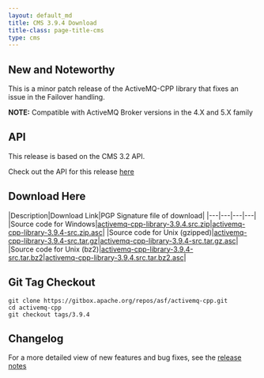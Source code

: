 ```yaml
---
layout: default_md
title: CMS 3.9.4 Download
title-class: page-title-cms
type: cms
---
```


New and Noteworthy
------------------

This is a minor patch release of the ActiveMQ-CPP library that fixes an issue in the Failover handling.

**NOTE:** Compatible with ActiveMQ Broker versions in the 4.X and 5.X family

API
---

This release is based on the CMS 3.2 API.

Check out the API for this release [here](../components/cms/api_docs/activemqcpp-3.9.0/html)

Download Here
-------------

|Description|Download Link|PGP Signature file of download|
|---|---|---|---|
|Source code for Windows|[activemq-cpp-library-3.9.4.src.zip](http://archive.apache.org/dist/activemq/activemq-cpp/3.9.4/activemq-cpp-library-3.9.4-src.zip)|[activemq-cpp-library-3.9.4-src.zip.asc](http://archive.apache.org/dist/activemq/activemq-cpp/3.9.4/activemq-cpp-library-3.9.4-src.zip.asc)|
|Source code for Unix (gzipped)|[activemq-cpp-library-3.9.4-src.tar.gz](http://archive.apache.org/dist/activemq/activemq-cpp/3.9.4/activemq-cpp-library-3.9.4-src.tar.gz)|[activemq-cpp-library-3.9.4-src.tar.gz.asc](http://archive.apache.org/dist/activemq/activemq-cpp/3.9.4/activemq-cpp-library-3.9.4-src.tar.gz.asc)|
|Source code for Unix (bz2)|[activemq-cpp-library-3.9.4-src.tar.bz2](http://archive.apache.org/dist/activemq/activemq-cpp/3.9.4/activemq-cpp-library-3.9.4-src.tar.bz2)|[activemq-cpp-library-3.9.4.src.tar.bz2.asc](http://archive.apache.org/dist/activemq/activemq-cpp/3.9.4/activemq-cpp-library-3.9.4-src.tar.bz2.asc)|

Git Tag Checkout
----------------
```
git clone https://gitbox.apache.org/repos/asf/activemq-cpp.git  
cd activemq-cpp  
git checkout tags/3.9.4
```

Changelog
---------

For a more detailed view of new features and bug fixes, see the [release notes](https://issues.apache.org/jira/secure/ReleaseNote.jspa?projectId=12311207&version=12335498)
